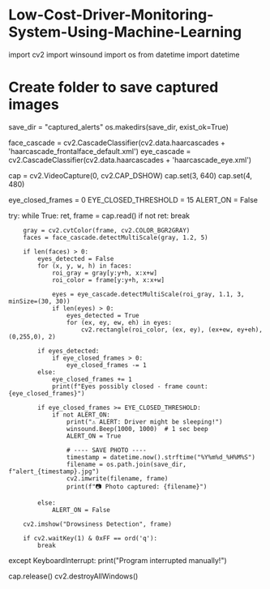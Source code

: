 # Low-Cost-Driver-Monitoring-System-Using-Machine-Learning

import cv2
import winsound
import os
from datetime import datetime

# Create folder to save captured images
save_dir = "captured_alerts"
os.makedirs(save_dir, exist_ok=True)

face_cascade = cv2.CascadeClassifier(cv2.data.haarcascades + 'haarcascade_frontalface_default.xml')
eye_cascade = cv2.CascadeClassifier(cv2.data.haarcascades + 'haarcascade_eye.xml')

cap = cv2.VideoCapture(0, cv2.CAP_DSHOW)
cap.set(3, 640)
cap.set(4, 480)

eye_closed_frames = 0
EYE_CLOSED_THRESHOLD = 15
ALERT_ON = False

try:
    while True:
        ret, frame = cap.read()
        if not ret:
            break

        gray = cv2.cvtColor(frame, cv2.COLOR_BGR2GRAY)
        faces = face_cascade.detectMultiScale(gray, 1.2, 5)

        if len(faces) > 0:
            eyes_detected = False
            for (x, y, w, h) in faces:
                roi_gray = gray[y:y+h, x:x+w]
                roi_color = frame[y:y+h, x:x+w]

                eyes = eye_cascade.detectMultiScale(roi_gray, 1.1, 3, minSize=(30, 30))
                if len(eyes) > 0:
                    eyes_detected = True
                    for (ex, ey, ew, eh) in eyes:
                        cv2.rectangle(roi_color, (ex, ey), (ex+ew, ey+eh), (0,255,0), 2)

            if eyes_detected:
                if eye_closed_frames > 0:
                    eye_closed_frames -= 1
            else:
                eye_closed_frames += 1
                print(f"Eyes possibly closed - frame count: {eye_closed_frames}")

            if eye_closed_frames >= EYE_CLOSED_THRESHOLD:
                if not ALERT_ON:
                    print("⚠️ ALERT: Driver might be sleeping!")
                    winsound.Beep(1000, 1000)  # 1 sec beep
                    ALERT_ON = True

                    # ---- SAVE PHOTO ----
                    timestamp = datetime.now().strftime("%Y%m%d_%H%M%S")
                    filename = os.path.join(save_dir, f"alert_{timestamp}.jpg")
                    cv2.imwrite(filename, frame)
                    print(f"📷 Photo captured: {filename}")

            else:
                ALERT_ON = False

        cv2.imshow("Drowsiness Detection", frame)

        if cv2.waitKey(1) & 0xFF == ord('q'):
            break

except KeyboardInterrupt:
    print("Program interrupted manually!")

cap.release()
cv2.destroyAllWindows()
